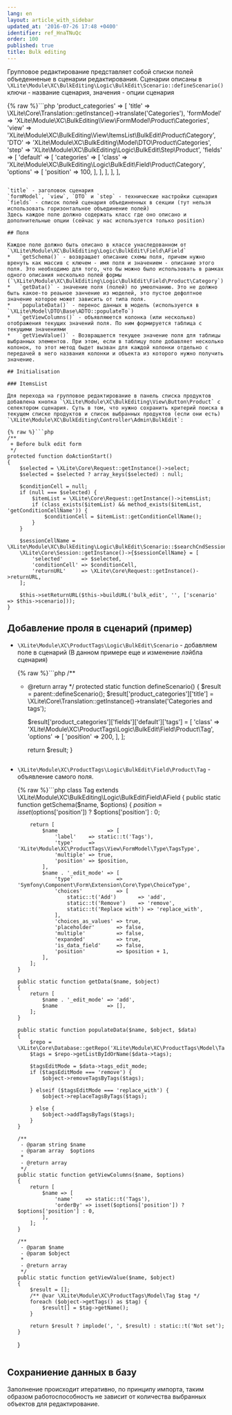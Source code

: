 ```yaml
---
lang: en
layout: article_with_sidebar
updated_at: '2016-07-26 17:48 +0400'
identifier: ref_HnaTNuQc
order: 100
published: true
title: Bulk editing
---
```

Групповое редактирование представляет собой списки полей объеденненые в сценарии редактирования.
Сценарии описаны в `\XLite\Module\XC\BulkEditing\Logic\BulkEdit\Scenario::defineScenario()`
ключи - название сценария, значения - опции сценария

{% raw %}```php
'product_categories'           => [
    'title'     => \XLite\Core\Translation::getInstance()->translate('Categories'),
    'formModel' => 'XLite\Module\XC\BulkEditing\View\FormModel\Product\Categories',
    'view'      => 'XLite\Module\XC\BulkEditing\View\ItemsList\BulkEdit\Product\Category',
    'DTO'       => 'XLite\Module\XC\BulkEditing\Model\DTO\Product\Categories',
    'step'      => 'XLite\Module\XC\BulkEditing\Logic\BulkEdit\Step\Product',
    'fields'    => [
        'default' => [
            'categories' => [
                'class'   => 'XLite\Module\XC\BulkEditing\Logic\BulkEdit\Field\Product\Category',
                'options' => [
                    'position' => 100,
                ],
            ],
        ],
    ],
],
```{% endraw %}

`title` - заголовок сценария
`formModel`, `view`, `DTO` и `step` - технические настройки сценария
`fields` - список полей сценария объединенных в секции (тут нельзя 
использовать горизонтальное объединение полей)
Здесь каждое поле должно содержать класс где оно описано и дополнительные опции (сейчас у нас используется только position)

## Поля

Каждое поле должно быть описано в классе унаследованном от `\XLite\Module\XC\BulkEditing\Logic\BulkEdit\Field\AField`
*   `getSchema()` - возвращает описание схемы поля, причем нужно вренуть как массив с ключем - имя поля и значением - описание этого поля. Это необходимо для того, что бы можно было использовать в рамках одного описания несколько полей формы (`\XLite\Module\XC\BulkEditing\Logic\BulkEdit\Field\Product\Category`)
*   `getData()` - значение поля (полей) по умеолчанию. Это не должно быть какое-то реаьное занчение из моделей, это пустое дефолтное значение которое может зависить от типа поля.
*   `populateData()` - перенос данных в модель (используется в `\XLite\Model\DTO\Base\ADTO::populateTo`)
*   `getViewColumns()` - объявляюется колонка (или несколько) отображения текущих значений поля. По ним формируется таблица с текущими значениями
*   `getViewValue()` - Возвращается текущее значение поля для таблицы выбранных элементов. При этом, если в таблицу поле добавляет несколько колонок, то этот метод быдет вызван для каждой колонки отдельно с передачей в него названия колонки и объекта из которого нужно получить значение.

## Initialisation

### ItemsList

Для перехода на групповое редактирование в панель списка продуктов добавлена кнопка `\XLite\Module\XC\BulkEditing\View\Button\Product` с селектором сценария. Суть в том, что нужно сохранить критерий поиска в текущем списке продуктов и список выбранных продуктов (если они есть) `\XLite\Module\XC\BulkEditing\Controller\Admin\BulkEdit`:

{% raw %}```php
/**
 + Before bulk edit form
 */
protected function doActionStart()
{
    $selected = \XLite\Core\Request::getInstance()->select;
    $selected = $selected ? array_keys($selected) : null;

    $conditionCell = null;
    if (null === $selected) {
        $itemList = \XLite\Core\Request::getInstance()->itemsList;
        if (class_exists($itemList) && method_exists($itemList, 'getConditionCellName')) {
            $conditionCell = $itemList::getConditionCellName();
        }
    }

    $sessionCellName = \XLite\Module\XC\BulkEditing\Logic\BulkEdit\Scenario::$searchCndSessionCell;
    \XLite\Core\Session::getInstance()->{$sessionCellName} = [
        'selected'      => $selected,
        'conditionCell' => $conditionCell,
        'returnURL'     => \XLite\Core\Request::getInstance()->returnURL,
    ];

    $this->setReturnURL($this->buildURL('bulk_edit', '', ['scenario' => $this->scenario]));
}
```

## Добавление проля в сценарий (пример)

*   `\XLite\Module\XC\ProductTags\Logic\BulkEdit\Scenario` - добавляем поле в сценарий (В данном примере еще и изменение лэйбла сценария)

    {% raw %}```php
    /**
     * @return array
     */
    protected static function defineScenario()
    {
        $result = parent::defineScenario();
        $result['product_categories']['title'] = \XLite\Core\Translation::getInstance()->translate('Categories and tags');

        $result['product_categories']['fields']['default']['tags'] = [
            'class'   => 'XLite\Module\XC\ProductTags\Logic\BulkEdit\Field\Product\Tag',
            'options' => [
                'position' => 200,
            ],
        ];

        return $result;
    }
    ```{% endraw %}

*   `\XLite\Module\XC\ProductTags\Logic\BulkEdit\Field\Product\Tag` - объявление самого поля.

    {% raw %}```php
    class Tag extends \XLite\Module\XC\BulkEditing\Logic\BulkEdit\Field\AField
    {
        public static function getSchema($name, $options)
        {
            $position = isset($options['position']) ? $options['position'] : 0;

            return [
                $name                => [
                    'label'    => static::t('Tags'),
                    'type'     => 'XLite\Module\XC\ProductTags\View\FormModel\Type\TagsType',
                    'multiple' => true,
                    'position' => $position,
                ],
                $name . '_edit_mode' => [
                    'type'              => 'Symfony\Component\Form\Extension\Core\Type\ChoiceType',
                    'choices'           => [
                        static::t('Add')       => 'add',
                        static::t('Remove')    => 'remove',
                        static::t('Replace with') => 'replace_with',
                    ],
                    'choices_as_values' => true,
                    'placeholder'       => false,
                    'multiple'          => false,
                    'expanded'          => true,
                    'is_data_field'     => false,
                    'position'          => $position + 1,
                ],
            ];
        }

        public static function getData($name, $object)
        {
            return [
                $name . '_edit_mode' => 'add',
                $name                => [],
            ];
        }

        public static function populateData($name, $object, $data)
        {
            $repo = \XLite\Core\Database::getRepo('XLite\Module\XC\ProductTags\Model\Tag');
            $tags = $repo->getListByIdOrName($data->tags);

            $tagsEditMode = $data->tags_edit_mode;
            if ($tagsEditMode === 'remove') {
                $object->removeTagsByTags($tags);

            } elseif ($tagsEditMode === 'replace_with') {
                $object->replaceTagsByTags($tags);

            } else {
                $object->addTagsByTags($tags);
            }
        }

        /**
         - @param string $name
         - @param array  $options
         *
         - @return array
         */
        public static function getViewColumns($name, $options)
        {
            return [
                $name => [
                    'name'    => static::t('Tags'),
                    'orderBy' => isset($options['position']) ? $options['position'] : 0,
                ],
            ];
        }

        /**
         - @param $name
         - @param $object
         *
         - @return array
         */
        public static function getViewValue($name, $object)
        {
            $result = [];
            /** @var \XLite\Module\XC\ProductTags\Model\Tag $tag */
            foreach ($object->getTags() as $tag) {
                $result[] = $tag->getName();
            }

            return $result ? implode(', ', $result) : static::t('Not set');
        }
    }
    ```{% endraw %}

## Сохраниение данных в базу

Заполнение происходит итеративно, по принципу импорта, таким образом работоспособность не зависит от количества выбранных объектов для редактирование.